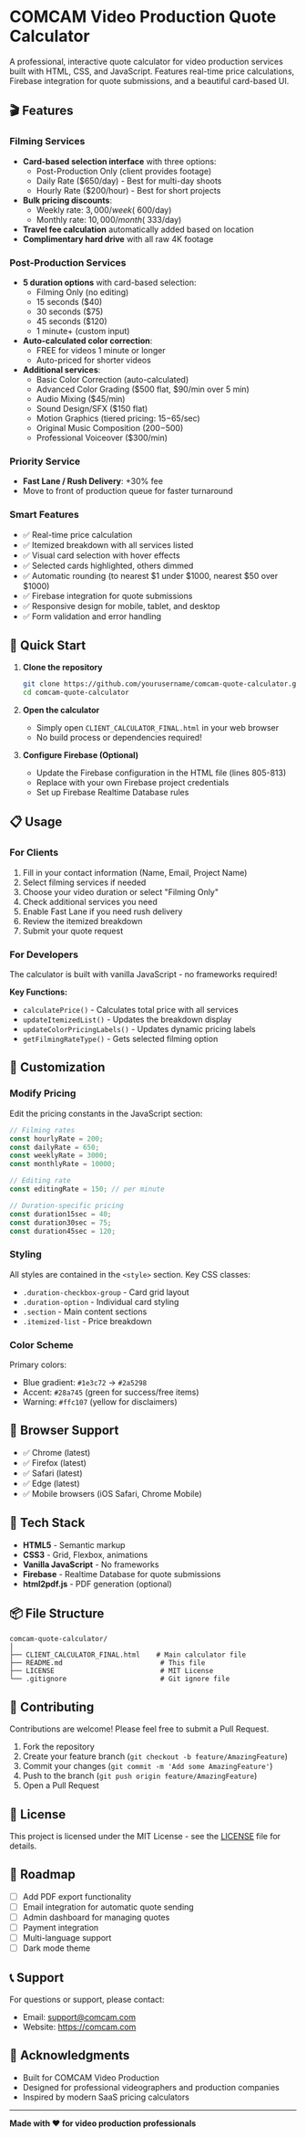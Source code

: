 # COMCAM Video Production Quote Calculator

A professional, interactive quote calculator for video production services built with HTML, CSS, and JavaScript. Features real-time price calculations, Firebase integration for quote submissions, and a beautiful card-based UI.

## 🎬 Features

### Filming Services
- **Card-based selection interface** with three options:
  - Post-Production Only (client provides footage)
  - Daily Rate ($650/day) - Best for multi-day shoots
  - Hourly Rate ($200/hour) - Best for short projects
- **Bulk pricing discounts**:
  - Weekly rate: $3,000/week (~$600/day)
  - Monthly rate: $10,000/month (~$333/day)
- **Travel fee calculation** automatically added based on location
- **Complimentary hard drive** with all raw 4K footage

### Post-Production Services
- **5 duration options** with card-based selection:
  - Filming Only (no editing)
  - 15 seconds ($40)
  - 30 seconds ($75)
  - 45 seconds ($120)
  - 1 minute+ (custom input)
- **Auto-calculated color correction**:
  - FREE for videos 1 minute or longer
  - Auto-priced for shorter videos
- **Additional services**:
  - Basic Color Correction (auto-calculated)
  - Advanced Color Grading ($500 flat, $90/min over 5 min)
  - Audio Mixing ($45/min)
  - Sound Design/SFX ($150 flat)
  - Motion Graphics (tiered pricing: $15-$65/sec)
  - Original Music Composition ($200-$500)
  - Professional Voiceover ($300/min)

### Priority Service
- **Fast Lane / Rush Delivery**: +30% fee
- Move to front of production queue for faster turnaround

### Smart Features
- ✅ Real-time price calculation
- ✅ Itemized breakdown with all services listed
- ✅ Visual card selection with hover effects
- ✅ Selected cards highlighted, others dimmed
- ✅ Automatic rounding (to nearest $1 under $1000, nearest $50 over $1000)
- ✅ Firebase integration for quote submissions
- ✅ Responsive design for mobile, tablet, and desktop
- ✅ Form validation and error handling

## 🚀 Quick Start

1. **Clone the repository**
   ```bash
   git clone https://github.com/yourusername/comcam-quote-calculator.git
   cd comcam-quote-calculator
   ```

2. **Open the calculator**
   - Simply open `CLIENT_CALCULATOR_FINAL.html` in your web browser
   - No build process or dependencies required!

3. **Configure Firebase (Optional)**
   - Update the Firebase configuration in the HTML file (lines 805-813)
   - Replace with your own Firebase project credentials
   - Set up Firebase Realtime Database rules

## 📋 Usage

### For Clients
1. Fill in your contact information (Name, Email, Project Name)
2. Select filming services if needed
3. Choose your video duration or select "Filming Only"
4. Check additional services you need
5. Enable Fast Lane if you need rush delivery
6. Review the itemized breakdown
7. Submit your quote request

### For Developers
The calculator is built with vanilla JavaScript - no frameworks required!

**Key Functions:**
- `calculatePrice()` - Calculates total price with all services
- `updateItemizedList()` - Updates the breakdown display
- `updateColorPricingLabels()` - Updates dynamic pricing labels
- `getFilmingRateType()` - Gets selected filming option

## 🎨 Customization

### Modify Pricing
Edit the pricing constants in the JavaScript section:
```javascript
// Filming rates
const hourlyRate = 200;
const dailyRate = 650;
const weeklyRate = 3000;
const monthlyRate = 10000;

// Editing rate
const editingRate = 150; // per minute

// Duration-specific pricing
const duration15sec = 40;
const duration30sec = 75;
const duration45sec = 120;
```

### Styling
All styles are contained in the `<style>` section. Key CSS classes:
- `.duration-checkbox-group` - Card grid layout
- `.duration-option` - Individual card styling
- `.section` - Main content sections
- `.itemized-list` - Price breakdown

### Color Scheme
Primary colors:
- Blue gradient: `#1e3c72` → `#2a5298`
- Accent: `#28a745` (green for success/free items)
- Warning: `#ffc107` (yellow for disclaimers)

## 📱 Browser Support

- ✅ Chrome (latest)
- ✅ Firefox (latest)
- ✅ Safari (latest)
- ✅ Edge (latest)
- ✅ Mobile browsers (iOS Safari, Chrome Mobile)

## 🔧 Tech Stack

- **HTML5** - Semantic markup
- **CSS3** - Grid, Flexbox, animations
- **Vanilla JavaScript** - No frameworks
- **Firebase** - Realtime Database for quote submissions
- **html2pdf.js** - PDF generation (optional)

## 📦 File Structure

```
comcam-quote-calculator/
│
├── CLIENT_CALCULATOR_FINAL.html    # Main calculator file
├── README.md                        # This file
├── LICENSE                          # MIT License
└── .gitignore                       # Git ignore file
```

## 🤝 Contributing

Contributions are welcome! Please feel free to submit a Pull Request.

1. Fork the repository
2. Create your feature branch (`git checkout -b feature/AmazingFeature`)
3. Commit your changes (`git commit -m 'Add some AmazingFeature'`)
4. Push to the branch (`git push origin feature/AmazingFeature`)
5. Open a Pull Request

## 📄 License

This project is licensed under the MIT License - see the [LICENSE](LICENSE) file for details.

## 🎯 Roadmap

- [ ] Add PDF export functionality
- [ ] Email integration for automatic quote sending
- [ ] Admin dashboard for managing quotes
- [ ] Payment integration
- [ ] Multi-language support
- [ ] Dark mode theme

## 📞 Support

For questions or support, please contact:
- Email: support@comcam.com
- Website: https://comcam.com

## 🙏 Acknowledgments

- Built for COMCAM Video Production
- Designed for professional videographers and production companies
- Inspired by modern SaaS pricing calculators

---

**Made with ❤️ for video production professionals**
